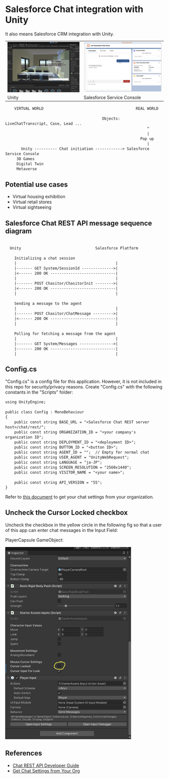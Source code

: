 # Salesforce Chat integration with Unity

It also means Salesforce CRM integration with Unity.

<table>
    <tr>
        <td>
            <img src="./doc/UnityGame.jpg" width=450>
        </td>
        <td>
            <img src="./doc/ServiceConsole.jpg" width=450>
        </td>
    </tr>
    <tr>
        <td>
            Unity
        </td>
        <td>
            Salesforce Service Console
        </td>
    </tr> 
</table>
    
```
    VIRTUAL WORLD                                         REAL WORLD

                                           Objects: LiveChatTranscript, Case, Lead ...
                                                               ^
                                                               |
                                                            Pop up
                                                               |
       Unity ---------- Chat initiation ------------> Salesforce Service Console
     3D Games
     Digital Twin 
     Metaverse

```

## Potential use cases

- Virtual housing exhibition
- Virtual retail stores
- Virtual sightseeing

## Salesforce Chat REST API message sequence diagram

```

  Unity                                 Salesforce Platform

    Initializing a chat session
    |                                            |
    |------- GET System/SessionId -------------->|
    |<------ 200 OK -----------------------------|
    |                                            |
    |------- POST Chasitor/ChasitorInit -------->|
    |<------ 200 OK -----------------------------|
    |                                            |
    
    Sending a message to the agent
    |                                            |
    |------- POST Chasitor/ChatMessage --------->|
    |<------ 200 OK -----------------------------|
    |                                            |
    
    Polling for fetching a message from the agent
    |                                            |
    |------- GET System/Messages --------------->|
    |------- 200 OK -----------------------------|
    |                                            |

```

## Config.cs

"Config.cs" is a config file for this application. However, it is not included in this repo for security/privacy reasons. Create "Config.cs" with the following constants in the "Scripts" folder:

```
using UnityEngine;

public class Config : MonoBehaviour
{
    public const string BASE_URL = "<Salesforce Chat REST server host>/chat/rest/";
    public const string ORGANIZATION_ID = "<your company's organization ID";
    public const string DEPLOYMENT_ID = "<deployment ID>";
    public const string BUTTON_ID = "<button ID>";
    public const string AGENT_ID = "";  // Empty for normal chat
    public const string USER_AGENT = "UnityWebRequest";
    public const string LANGUAGE = "ja-JP";
    public const string SCREEN_RESOLUTION = "2560x1440";
    public const string VISITOR_NAME = "<your name>";

    public const string API_VERSION = "55";
}
```

Refer to [this document](https://developer.salesforce.com/docs/atlas.en-us.noversion.service_sdk_ios.meta/service_sdk_ios/live_agent_cloud_setup_get_settings.htm) to get your chat settings from your organization.

## Uncheck the Cursor Locked checkbox

Uncheck the checkbox in the yellow circle in the following fig so that a user of this app can enter chat messages in the Input Field:

PlayerCapsule GameObject:

<img src="./doc/CursorLocked.jpg" width=400>

## References

- [Chat REST API Developer Guide](https://resources.docs.salesforce.com/240/latest/en-us/sfdc/pdf/chat_rest.pdf)
- [Get Chat Settings from Your Org](https://developer.salesforce.com/docs/atlas.en-us.noversion.service_sdk_ios.meta/service_sdk_ios/live_agent_cloud_setup_get_settings.htm)
